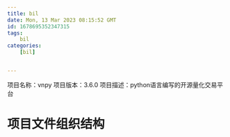 ```yaml
---
title: bil
date: Mon, 13 Mar 2023 08:15:52 GMT
id: 1678695352347315
tags:
	bil
categories:
	[bil]


---
```

项目名称：vnpy
项目版本：3.6.0
项目描述：python语言编写的开源量化交易平台

# 项目文件组织结构
